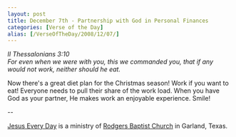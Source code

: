 ```yaml
---
layout: post
title: December 7th - Partnership with God in Personal Finances
categories: [Verse of the Day]
alias: [/VerseOfTheDay/2008/12/07/]
---
```


_II Thessalonians 3:10  
For even when we were with you, this we commanded you, that if any
would not work, neither should he eat._

Now there's a great diet plan for the Christmas season! Work if you
want to eat! Everyone needs to pull their share of the work load. When
you have God as your partner, He makes work an enjoyable experience.
Smile!

 --

<a href=http://jesuseveryday.net>Jesus Every Day</a> is a ministry of <a href=http://rodgersbaptist.net>Rodgers Baptist Church</a> in Garland, Texas.
